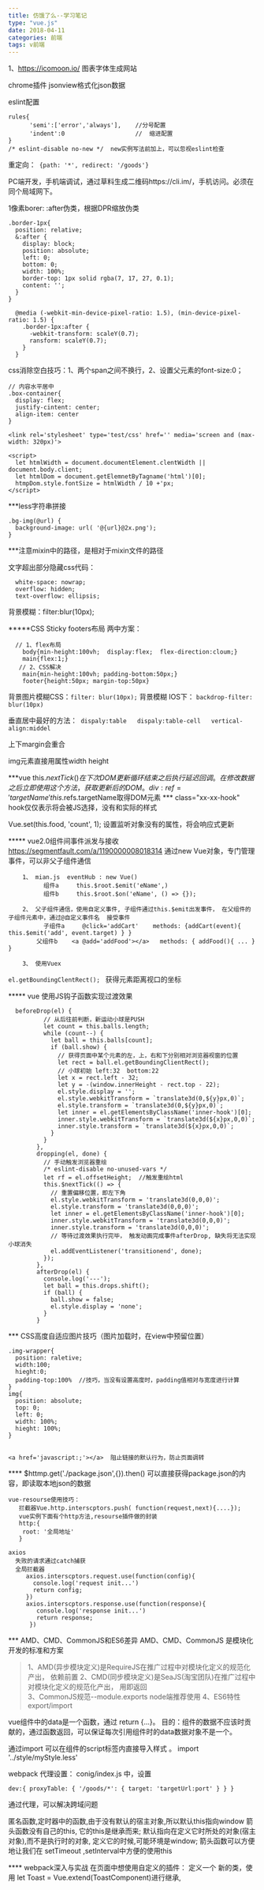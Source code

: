 ```yaml
---
title: 仿饿了么--学习笔记
type: "vue.js"
date: 2018-04-11
categories: 前端
tags: v前端
---
```

1、https://icomoon.io/   图表字体生成网站

chrome插件  jsonview格式化json数据

eslint配置

    rules{
          'semi':['error','always'],    //分号配置
          'indent':0                    //  缩进配置
    }
    /* eslint-disable no-new */  new实例写法前加上，可以忽视eslint检查

重定向：` {path: '*', redirect: '/goods'}`

PC端开发，手机端调试，通过草料生成二维码https://cli.im/，手机访问。必须在同个局域网下。

1像素borer:  :after伪类，根据DPR缩放伪类

    .border-1px{
      position: relative;
      &:after {
        display: block;
        position: absolute;
        left: 0;
        bottom: 0;
        width: 100%;
        border-top: 1px solid rgba(7, 17, 27, 0.1);
        content: '';
      }
    }

      @media (-webkit-min-device-pixel-ratio: 1.5), (min-device-pixel-ratio: 1.5) {
        .border-1px:after {
          -webkit-transform: scaleY(0.7);
          ransform: scaleY(0.7);
        }
      }

css消除空白技巧：1、两个span之间不换行，2、设置父元素的font-size:0；

    // 内容水平居中
    .box-container{
      display: flex;
      justify-cintent: center;  
      align-item: center
    }

    <link rel='stylesheet' type='test/css' href='' media='screen and (max-width: 320px)'>

    <script>
      let htmlWidth = document.documentElement.clentWidth || document.body.client;
      let htmlDom = document.getElemnetByTagname('html')[0];
      htmpDom.style.fontSize = htmlWidth / 10 +'px;
    </script>


***less字符串拼接

    .bg-img(@url) {
      background-image: url( '@{url}@2x.png');
    }

***注意mixin中的路径，是相对于mixin文件的路径

文字超出部分隐藏css代码：

      white-space: nowrap;
      overflow: hidden;
      text-overflow: ellipsis;


背景模糊：filter:blur(10px);

*****CSS Sticky footers布局
  两中方案：

      // 1、flex布局
        body{min-height:100vh;  display:flex;  flex-direction:cloum;}
        main{flex:1;}
       // 2、CSS解决
        main{min-height:100vh; padding-bottom:50px;}
        footer{height:50px; margin-top:50px}

背景图片模糊CSS：`filter: blur(10px);`
背景模糊 IOS下： `backdrop-filter: blur(10px)`

垂直居中最好的方法：` dispaly:table   dispaly:table-cell   vertical-align:middel`

上下margin会重合

img元素直接用属性width height

***vue  this.$nextTick()  在下次 DOM 更新循环结束之后执行延迟回调。在修改数据之后立即使用这个方法，获取更新后的 DOM。
         div:ref='targetName'   this.$refs.targetName取得DOM元素
*** class="xx-xx-hook"  hook仅仅表示将会被JS选择，没有和实际的样式

  Vue.set(this.food, 'count', 1);  设置监听对象没有的属性，将会响应式更新

***** vue2.0组件间事件派发与接收  https://segmentfault.com/a/1190000008018314
            通过new Vue对象，专门管理事件，可以非父子组件通信

        1、 mian.js  eventHub : new Vue()
              组件a     this.$root.$emit('eName',)
              组件b     this.$root.$on('eName', () => {});

        2、 父子组件通信，使用自定义事件, 子组件通过this.$emit出发事件， 在父组件的子组件元素中，通过@自定义事件名  接受事件
              子组件a     @click='addCart'    methods: {addCart(event){ this.$emit('add', event.target) } }
            父组件b    <a @add='addFood'></a>   methods: { addFood(){ ... } }

        3、 使用Vuex


`el.getBoundingClentRect(); ` 获得元素距离视口的坐标

***** vue 使用JS钩子函数实现过渡效果

      beforeDrop(el) {
              // 从后往前判断，新运动小球是PUSH
              let count = this.balls.length;
              while (count--) {
                let ball = this.balls[count];
                if (ball.show) {
                  // 获得页面中某个元素的左，上，右和下分别相对浏览器视窗的位置
                  let rect = ball.el.getBoundingClientRect();
                  // 小球初始 left:32  bottom:22
                  let x = rect.left - 32;
                  let y = -(window.innerHeight - rect.top - 22);
                  el.style.display = '';
                  el.style.webkitTransform = `translate3d(0,${y}px,0)`;
                  el.style.transform = `translate3d(0,${y}px,0)`;
                  let inner = el.getElementsByClassName('inner-hook')[0];
                  inner.style.webkitTransform = `translate3d(${x}px,0,0)`;
                  inner.style.transform = `translate3d(${x}px,0,0)`;
                }
              }
            },
            dropping(el, done) {
              // 手动触发浏览器重绘
              /* eslint-disable no-unused-vars */
              let rf = el.offsetHeight;  //触发重绘html
              this.$nextTick(() => {
                // 重置偏移位置，即左下角
                el.style.webkitTransform = 'translate3d(0,0,0)';
                el.style.transform = 'translate3d(0,0,0)';
                let inner = el.getElementsByClassName('inner-hook')[0];
                inner.style.webkitTransform = 'translate3d(0,0,0)';
                inner.style.transform = 'translate3d(0,0,0)';
                // 等待过渡效果执行完毕， 触发动画完成事件afterDrop, 缺失将无法实现小球消失
                el.addEventListener('transitionend', done);
              });
            },
            afterDrop(el) {
              console.log('---');
              let ball = this.drops.shift();
              if (ball) {
                ball.show = false;
                el.style.display = 'none';
              }
            }

*** CSS高度自适应图片技巧（图片加载时，在view中预留位置）

    .img-wrapper{
      position: raletive;
      width:100;
      hieght:0;
      padding-top:100%  //技巧，当没有设置高度时，padding值相对与宽度进行计算
    }
    img{
      position: absolute;
      top: 0;
      left: 0;
      width: 100%;
      hieght: 100%;
    }


    <a href='javascript:;'></a>  阻止链接的默认行为，防止页面调转

**** $httmp.get('./package.json',{}).then()  可以直接获得package.json的内容，即读取本地json的数据

    vue-resourse使用技巧：
       拦截器Vue.http.interscptors.push( function(request,next){....});
       vue实例下面有个http方法,resourse插件做的封装
       http:{
        root: '全局地址'
       }

    axios
      失败的请求通过catch捕获
      全局拦截器
         axios.interscptors.request.use(function(config){
           console.log('request init...')
           return config;
         })
         axios.interscptors.response.use(function(response){
            console.log('response init...')
            return response;
          })


*** AMD、CMD、CommonJS和ES6差异
AMD、CMD、CommonJS 是模块化开发的标准和方案
>    1、AMD(异步模块定义)是RequireJS在推广过程中对模块化定义的规范化产出， 依赖前置
>    2、CMD(同步模块定义)是SeaJS(淘宝团队)在推广过程中对模块化定义的规范化产出， 用即返回    
>    3、CommonJS规范--module.exports  node端推荐使用
>    4、ES6特性 export/import

  vue组件中的data是一个函数，通过 return {...}。  目的：组件的数据不应该时贡献的，通过函数返回，可以保证每次引用组件时的data数据对象不是一个。
  
  通过import 可以在组件的script标签内直接导入样式 。 import '../style/myStyle.less'

webpack 代理设置： conig/index.js 中，设置

    dev:{ proxyTable: { '/goods/*': { target: 'targetUrl:port' } } }
通过代理，可以解决跨域问题

 匿名函数,定时器中的函数,由于没有默认的宿主对象,所以默认this指向window
	<script>  
	  var obj = {  
	    func: function() {},  
	    say: function () {  
	       // 此时的this就是obj对象  
	      setTimeout(function () {  
		console.log(this)  
		this.func()  
	      }.bind(this));  
	    }  
	  }  
	  obj.say(); // obj  
	</script>
	箭头函数没有自己的this, 它的this是继承而来; 默认指向在定义它时所处的对象(宿主对象),而不是执行时的对象, 定义它的时候,可能环境是window; 箭头函数可以方便地让我们在 setTimeout ,setInterval中方便的使用this

**** webpack深入与实战
 在页面中想使用自定义的插件： 定义一个 新的类，使用 let Toast = Vue.extend(ToastComponent)进行继承,

